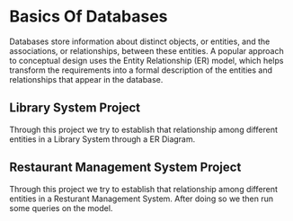 # Basics Of Databases 
Databases store information about distinct objects, or entities, and the associations, or relationships, between these entities. A popular approach to conceptual design uses the Entity Relationship (ER) model, which helps transform the requirements into a formal description of the entities and relationships that appear in the database.

## Library System Project
Through this project we try to establish that relationship among different entities in a Library System through a ER Diagram.

## Restaurant Management System Project
Through this project we try to establish that relationship among different entities in a Resturant Management System. 
After doing so we then run some queries on the model. 
